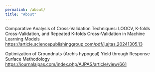 ```yaml
---
permalink: /about/
title: "About"
---
```


Comparative Analysis of Cross-Validation Techniques: LOOCV, K-folds Cross-Validation, and Repeated K-folds Cross-Validation in Machine Learning Models https://article.sciencepublishinggroup.com/pdf/j.ajtas.20241305.13

 Optimization of Groundnuts (Archis hypogeal) Yield through Response Surface Methodology 
https://journalajpas.com/index.php/AJPAS/article/view/661
